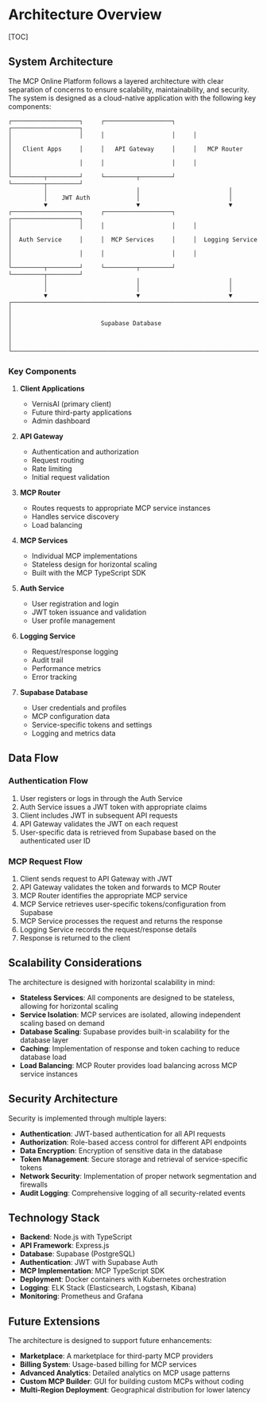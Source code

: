 # Architecture Overview

[TOC]

## System Architecture

The MCP Online Platform follows a layered architecture with clear separation of concerns to ensure scalability, maintainability, and security. The system is designed as a cloud-native application with the following key components:

```
┌───────────────────┐     ┌───────────────────┐     ┌───────────────────┐
│                   │     │                   │     │                   │
│   Client Apps     │     │   API Gateway     │     │   MCP Router      │
│                   │     │                   │     │                   │
└─────────┬─────────┘     └─────────┬─────────┘     └─────────┬─────────┘
          │                         │                         │
          │    JWT Auth             │                         │
          ▼                         ▼                         ▼
┌───────────────────┐     ┌───────────────────┐     ┌───────────────────┐
│                   │     │                   │     │                   │
│  Auth Service     │     │  MCP Services     │     │  Logging Service  │
│                   │     │                   │     │                   │
└─────────┬─────────┘     └─────────┬─────────┘     └─────────┬─────────┘
          │                         │                         │
          │                         │                         │
          ▼                         ▼                         ▼
┌─────────────────────────────────────────────────────────────────────┐
│                                                                     │
│                         Supabase Database                           │
│                                                                     │
└─────────────────────────────────────────────────────────────────────┘
```

### Key Components

1. **Client Applications**

    - VernisAI (primary client)
    - Future third-party applications
    - Admin dashboard

2. **API Gateway**

    - Authentication and authorization
    - Request routing
    - Rate limiting
    - Initial request validation

3. **MCP Router**

    - Routes requests to appropriate MCP service instances
    - Handles service discovery
    - Load balancing

4. **MCP Services**

    - Individual MCP implementations
    - Stateless design for horizontal scaling
    - Built with the MCP TypeScript SDK

5. **Auth Service**

    - User registration and login
    - JWT token issuance and validation
    - User profile management

6. **Logging Service**

    - Request/response logging
    - Audit trail
    - Performance metrics
    - Error tracking

7. **Supabase Database**
    - User credentials and profiles
    - MCP configuration data
    - Service-specific tokens and settings
    - Logging and metrics data

## Data Flow

### Authentication Flow

1. User registers or logs in through the Auth Service
2. Auth Service issues a JWT token with appropriate claims
3. Client includes JWT in subsequent API requests
4. API Gateway validates the JWT on each request
5. User-specific data is retrieved from Supabase based on the authenticated user ID

### MCP Request Flow

1. Client sends request to API Gateway with JWT
2. API Gateway validates the token and forwards to MCP Router
3. MCP Router identifies the appropriate MCP service
4. MCP Service retrieves user-specific tokens/configuration from Supabase
5. MCP Service processes the request and returns the response
6. Logging Service records the request/response details
7. Response is returned to the client

## Scalability Considerations

The architecture is designed with horizontal scalability in mind:

- **Stateless Services**: All components are designed to be stateless, allowing for horizontal scaling
- **Service Isolation**: MCP services are isolated, allowing independent scaling based on demand
- **Database Scaling**: Supabase provides built-in scalability for the database layer
- **Caching**: Implementation of response and token caching to reduce database load
- **Load Balancing**: MCP Router provides load balancing across MCP service instances

## Security Architecture

Security is implemented through multiple layers:

- **Authentication**: JWT-based authentication for all API requests
- **Authorization**: Role-based access control for different API endpoints
- **Data Encryption**: Encryption of sensitive data in the database
- **Token Management**: Secure storage and retrieval of service-specific tokens
- **Network Security**: Implementation of proper network segmentation and firewalls
- **Audit Logging**: Comprehensive logging of all security-related events

## Technology Stack

- **Backend**: Node.js with TypeScript
- **API Framework**: Express.js
- **Database**: Supabase (PostgreSQL)
- **Authentication**: JWT with Supabase Auth
- **MCP Implementation**: MCP TypeScript SDK
- **Deployment**: Docker containers with Kubernetes orchestration
- **Logging**: ELK Stack (Elasticsearch, Logstash, Kibana)
- **Monitoring**: Prometheus and Grafana

## Future Extensions

The architecture is designed to support future enhancements:

- **Marketplace**: A marketplace for third-party MCP providers
- **Billing System**: Usage-based billing for MCP services
- **Advanced Analytics**: Detailed analytics on MCP usage patterns
- **Custom MCP Builder**: GUI for building custom MCPs without coding
- **Multi-Region Deployment**: Geographical distribution for lower latency
